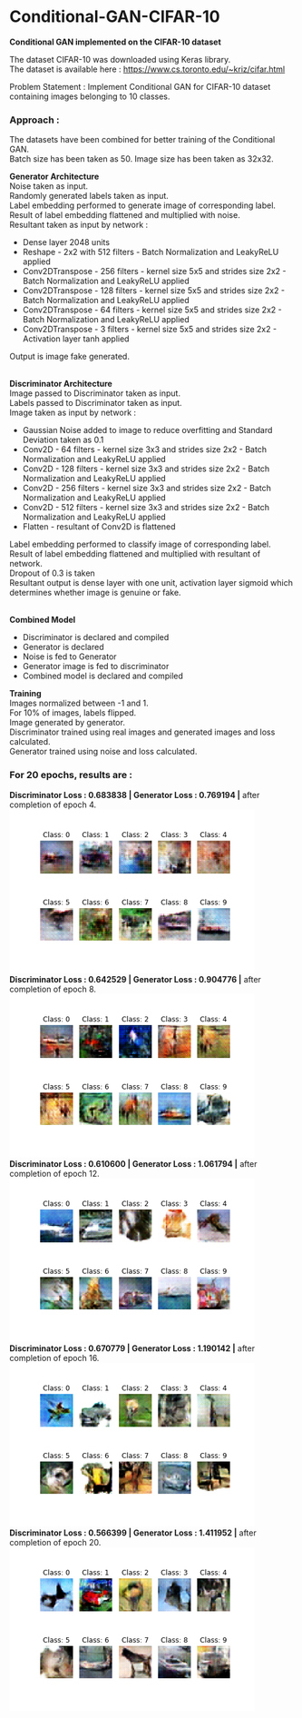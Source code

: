 # Conditional-GAN-CIFAR-10

<b>Conditional GAN implemented on the CIFAR-10 dataset</b>

The dataset CIFAR-10 was downloaded using Keras library.
<br>The dataset is available here : https://www.cs.toronto.edu/~kriz/cifar.html

Problem Statement : Implement Conditional GAN for CIFAR-10 dataset containing images belonging to 10 classes.

<b><h3>Approach :</h3></b>

The datasets have been combined for better training of the Conditional GAN.
<br>Batch size has been taken as 50. Image size has been taken as 32x32.

<b>Generator Architecture</b>
<br>Noise taken as input.
<br>Randomly generated labels taken as input.
<br>Label embedding performed to generate image of corresponding label.
<br>Result of label embedding flattened and multiplied with noise.
<br>Resultant taken as input by network :
<ul>
<li>Dense layer 2048 units</li>
<li>Reshape - 2x2 with 512 filters - Batch Normalization and LeakyReLU applied</li>
<li>Conv2DTranspose - 256 filters - kernel size 5x5 and strides size 2x2 - Batch Normalization and LeakyReLU applied</li>
<li>Conv2DTranspose - 128 filters - kernel size 5x5 and strides size 2x2 - Batch Normalization and LeakyReLU applied</li>
<li>Conv2DTranspose - 64 filters - kernel size 5x5 and strides size 2x2 - Batch Normalization and LeakyReLU applied</li>
<li>Conv2DTranspose - 3 filters - kernel size 5x5 and strides size 2x2 - Activation layer tanh applied</li>
</ul>
Output is image fake generated.

<br><b>Discriminator Architecture</b>
<br>Image passed to Discriminator taken as input.
<br>Labels passed to Discriminator taken as input.
<br>Image taken as input by network :
<ul>
<li>Gaussian Noise added to image to reduce overfitting and Standard Deviation taken as 0.1</li>
<li>Conv2D - 64 filters - kernel size 3x3 and strides size 2x2 - Batch Normalization and LeakyReLU applied</li>
<li>Conv2D - 128 filters - kernel size 3x3 and strides size 2x2 - Batch Normalization and LeakyReLU applied</li>
<li>Conv2D - 256 filters - kernel size 3x3 and strides size 2x2 - Batch Normalization and LeakyReLU applied</li>
<li>Conv2D - 512 filters - kernel size 3x3 and strides size 2x2 - Batch Normalization and LeakyReLU applied</li>
<li>Flatten - resultant of Conv2D is flattened
</ul>
Label embedding performed to classify image of corresponding label.
<br>Result of label embedding flattened and multiplied with resultant of network.
<br>Dropout of 0.3 is taken
<br>Resultant output is dense layer with one unit, activation layer sigmoid which determines whether image is genuine or fake.

<br><b>Combined Model</b>
<ul>
<li>Discriminator is declared and compiled</li>
<li>Generator is declared</li>
<li>Noise is fed to Generator</li>
<li>Generator image is fed to discriminator</li>
<li>Combined model is declared and compiled</li>
</ul>

<b>Training</b>
<br>Images normalized between -1 and 1.
<br>For 10% of images, labels flipped.
<br>Image generated by generator.
<br>Discriminator trained using real images and generated images and loss calculated.
<br>Generator trained using noise and loss calculated.
  
<b><h3>For 20 epochs, results are :</h3></b>
<b>Discriminator Loss : 0.683838 | Generator Loss : 0.769194 |</b> after completion of epoch 4.
![alt text](./images/3.png)
<b>Discriminator Loss : 0.642529 | Generator Loss : 0.904776 |</b> after completion of epoch 8.
![alt text](./images/7.png)
<b>Discriminator Loss : 0.610600 | Generator Loss : 1.061794 |</b> after completion of epoch 12.
![alt text](./images/11.png)
<b>Discriminator Loss : 0.670779 | Generator Loss : 1.190142 |</b> after completion of epoch 16.
![alt text](./images/15.png)
<b>Discriminator Loss : 0.566399 | Generator Loss : 1.411952 |</b> after completion of epoch 20.
![alt text](./images/19.png)
